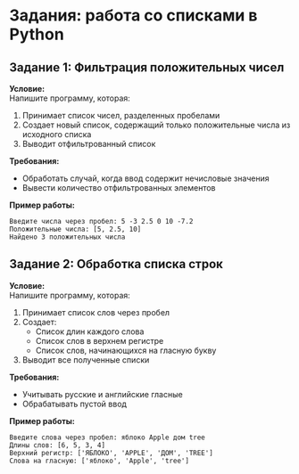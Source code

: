 # Задания: работа со списками в Python

## Задание 1: Фильтрация положительных чисел

**Условие:**  
Напишите программу, которая:
1. Принимает список чисел, разделенных пробелами
2. Создает новый список, содержащий только положительные числа из исходного списка
3. Выводит отфильтрованный список

**Требования:**
- Обработать случай, когда ввод содержит нечисловые значения
- Вывести количество отфильтрованных элементов

**Пример работы:**
```
Введите числа через пробел: 5 -3 2.5 0 10 -7.2
Положительные числа: [5, 2.5, 10]
Найдено 3 положительных числа
```

## Задание 2: Обработка списка строк

**Условие:**  
Напишите программу, которая:
1. Принимает список слов через пробел
2. Создает:
   - Список длин каждого слова
   - Список слов в верхнем регистре
   - Список слов, начинающихся на гласную букву
3. Выводит все полученные списки

**Требования:**
- Учитывать русские и английские гласные
- Обрабатывать пустой ввод

**Пример работы:**
```
Введите слова через пробел: яблоко Apple дом tree
Длины слов: [6, 5, 3, 4]
Верхний регистр: ['ЯБЛОКО', 'APPLE', 'ДОМ', 'TREE']
Слова на гласную: ['яблоко', 'Apple', 'tree']
```
